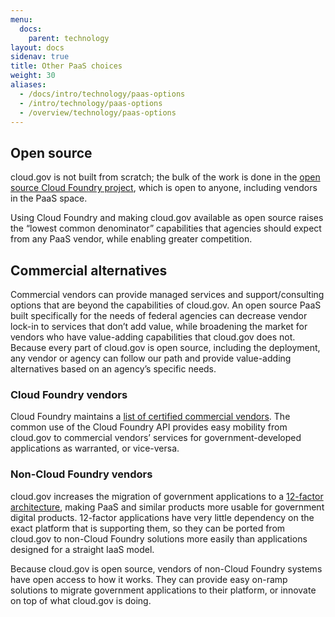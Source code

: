 ```yaml
---
menu:
  docs:
    parent: technology
layout: docs
sidenav: true
title: Other PaaS choices
weight: 30
aliases:
  - /docs/intro/technology/paas-options
  - /intro/technology/paas-options
  - /overview/technology/paas-options
---
```


## Open source

cloud.gov is not built from scratch; the bulk of the work is done in the [open source Cloud Foundry project](https://www.cloudfoundry.org/), which is open to anyone, including vendors in the PaaS space.

Using Cloud Foundry and making cloud.gov available as open source raises the “lowest common denominator” capabilities that agencies should expect from any PaaS vendor, while enabling greater competition.

## Commercial alternatives

Commercial vendors can provide managed services and support/consulting options that are beyond the capabilities of cloud.gov. An open source PaaS built specifically for the needs of federal agencies can decrease vendor lock-in to services that don’t add value, while broadening the market for vendors who have value-adding capabilities that cloud.gov does not. Because every part of cloud.gov is open source, including the deployment, any vendor or agency can follow our path and provide value-adding alternatives based on an agency’s specific needs.

### Cloud Foundry vendors

Cloud Foundry maintains a [list of certified commercial vendors](https://www.cloudfoundry.org/learn/certified-providers/). The common use of the Cloud Foundry API provides easy mobility from cloud.gov to commercial vendors’ services for government-developed applications as warranted, or vice-versa.

### Non-Cloud Foundry vendors

cloud.gov increases the migration of government applications to a [12-factor architecture](http://12factor.net/), making PaaS and similar products more usable for government digital products. 12-factor applications have very little dependency on the exact platform that is supporting them, so they can be ported from cloud.gov to non-Cloud Foundry solutions more easily than applications designed for a straight IaaS model.

Because cloud.gov is open source, vendors of non-Cloud Foundry systems have open access to how it works. They can provide easy on-ramp solutions to migrate government applications to their platform, or innovate on top of what cloud.gov is doing.
